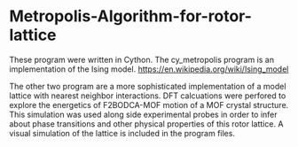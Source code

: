# Metropolis-Algorithm-for-rotor-lattice

These program were written in Cython. The cy_metropolis program is an implementation of the Ising model.  https://en.wikipedia.org/wiki/Ising_model

The other two program are a more sophisticated implementation of a model lattice with nearest neighbor interactions. DFT calcuations were perfored to explore the energetics of F2BODCA-MOF motion of a MOF crystal structure. This simulation was used along side experimental probes in order to infer about phase transitions and other physical properties of this rotor lattice. A visual simulation of the lattice is included in the program files. 
